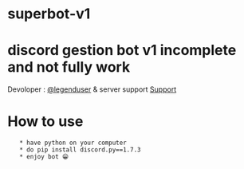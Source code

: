 # superbot-v1
<h1> discord gestion bot v1 incomplete and not fully work </h1>

<p>Devoloper  : <a href = "https://discord.com/users/709428112739401860">@legenduser</a> & server support <a href = "https://discord.gg/hubadn" target ="_blank">Support</a></p>


<h1>How to use</h1>

<ul>

    * have python on your computer
    * do pip install discord.py==1.7.3
    * enjoy bot 😁

</ul>
